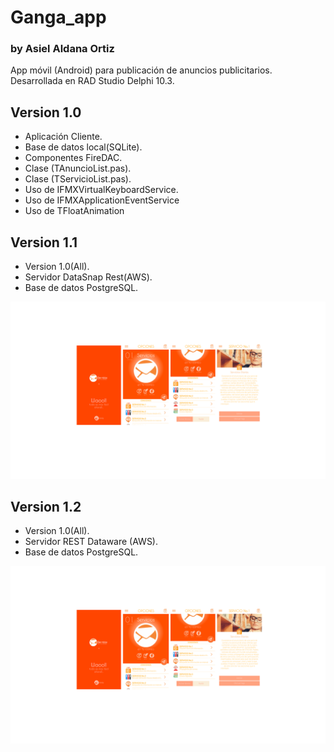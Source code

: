 # Ganga_app
### by Asiel Aldana Ortiz 

App móvil (Android) para publicación de anuncios publicitarios. Desarrollada en RAD Studio Delphi 10.3. 

## Version 1.0
 - Aplicación Cliente.
 - Base de datos local(SQLite).
 - Componentes FireDAC.
 - Clase (TAnuncioList.pas). 
 - Clase (TServicioList.pas).
 - Uso de IFMXVirtualKeyboardService.
 - Uso de IFMXApplicationEventService
 - Uso de TFloatAnimation
 
 ## Version 1.1
  - Version 1.0(All).
  - Servidor DataSnap Rest(AWS).
  - Base de datos PostgreSQL.
    
  ![alt text](https://github.com/asieldev/ganga_app/blob/master/GAnga.png)
  
  ## Version 1.2
  - Version 1.0(All).
  - Servidor REST Dataware (AWS).
  - Base de datos PostgreSQL.
    
  ![alt text](https://github.com/asieldev/ganga_app/blob/master/GAnga.png)
  
 

